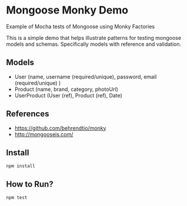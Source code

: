 # Mongoose Monky Demo
Example of Mocha tests of Mongoose using Monky Factories

This is a simple demo that helps illustrate patterns for testing
mongoose models and schemas. Specifically models with reference
and validation.

## Models
* User (name, username (required/unique), password, email (required/unique) )
* Product (name, brand, category, photoUrl)
* UserProduct (User (ref), Product (ref), Date)

## References
* https://github.com/behrendtio/monky
* http://mongoosejs.com/

## Install 
    npm install

## How to Run?

    npm test
